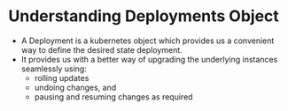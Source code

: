 # Understanding Deployments Object

- A Deployment is a kubernetes object which provides us a convenient way to define the desired state deployment.
- It provides us with a better way of upgrading the underlying instances seamlessly using:
  - rolling updates
  - undoing changes, and
  - pausing and resuming changes as required
